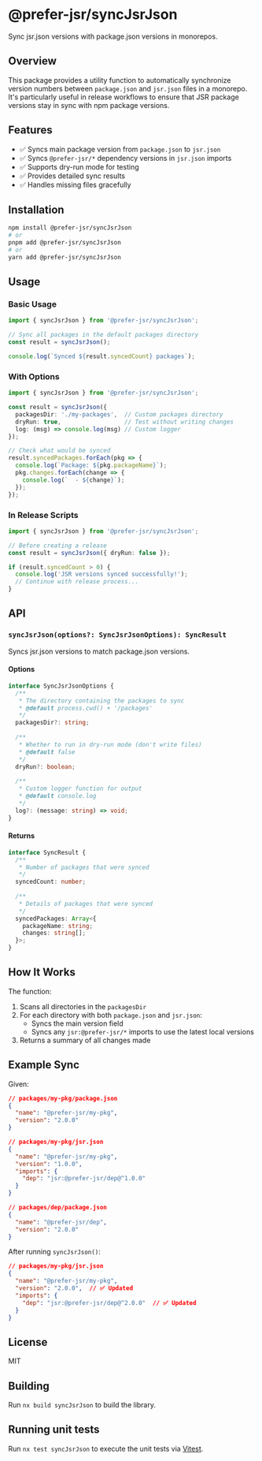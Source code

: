 # @prefer-jsr/syncJsrJson

Sync jsr.json versions with package.json versions in monorepos.

## Overview

This package provides a utility function to automatically synchronize version numbers between `package.json` and `jsr.json` files in a monorepo. It's particularly useful in release workflows to ensure that JSR package versions stay in sync with npm package versions.

## Features

- ✅ Syncs main package version from `package.json` to `jsr.json`
- ✅ Syncs `@prefer-jsr/*` dependency versions in `jsr.json` imports
- ✅ Supports dry-run mode for testing
- ✅ Provides detailed sync results
- ✅ Handles missing files gracefully

## Installation

```bash
npm install @prefer-jsr/syncJsrJson
# or
pnpm add @prefer-jsr/syncJsrJson
# or
yarn add @prefer-jsr/syncJsrJson
```

## Usage

### Basic Usage

```typescript
import { syncJsrJson } from '@prefer-jsr/syncJsrJson';

// Sync all packages in the default packages directory
const result = syncJsrJson();

console.log(`Synced ${result.syncedCount} packages`);
```

### With Options

```typescript
import { syncJsrJson } from '@prefer-jsr/syncJsrJson';

const result = syncJsrJson({
  packagesDir: './my-packages',  // Custom packages directory
  dryRun: true,                  // Test without writing changes
  log: (msg) => console.log(msg) // Custom logger
});

// Check what would be synced
result.syncedPackages.forEach(pkg => {
  console.log(`Package: ${pkg.packageName}`);
  pkg.changes.forEach(change => {
    console.log(`  - ${change}`);
  });
});
```

### In Release Scripts

```typescript
import { syncJsrJson } from '@prefer-jsr/syncJsrJson';

// Before creating a release
const result = syncJsrJson({ dryRun: false });

if (result.syncedCount > 0) {
  console.log('JSR versions synced successfully!');
  // Continue with release process...
}
```

## API

### `syncJsrJson(options?: SyncJsrJsonOptions): SyncResult`

Syncs jsr.json versions to match package.json versions.

#### Options

```typescript
interface SyncJsrJsonOptions {
  /**
   * The directory containing the packages to sync
   * @default process.cwd() + '/packages'
   */
  packagesDir?: string;
  
  /**
   * Whether to run in dry-run mode (don't write files)
   * @default false
   */
  dryRun?: boolean;
  
  /**
   * Custom logger function for output
   * @default console.log
   */
  log?: (message: string) => void;
}
```

#### Returns

```typescript
interface SyncResult {
  /**
   * Number of packages that were synced
   */
  syncedCount: number;
  
  /**
   * Details of packages that were synced
   */
  syncedPackages: Array<{
    packageName: string;
    changes: string[];
  }>;
}
```

## How It Works

The function:

1. Scans all directories in the `packagesDir`
2. For each directory with both `package.json` and `jsr.json`:
   - Syncs the main version field
   - Syncs any `jsr:@prefer-jsr/*` imports to use the latest local versions
3. Returns a summary of all changes made

## Example Sync

Given:

```json
// packages/my-pkg/package.json
{
  "name": "@prefer-jsr/my-pkg",
  "version": "2.0.0"
}

// packages/my-pkg/jsr.json
{
  "name": "@prefer-jsr/my-pkg",
  "version": "1.0.0",
  "imports": {
    "dep": "jsr:@prefer-jsr/dep@^1.0.0"
  }
}

// packages/dep/package.json
{
  "name": "@prefer-jsr/dep",
  "version": "2.0.0"
}
```

After running `syncJsrJson()`:

```json
// packages/my-pkg/jsr.json
{
  "name": "@prefer-jsr/my-pkg",
  "version": "2.0.0",  // ✅ Updated
  "imports": {
    "dep": "jsr:@prefer-jsr/dep@^2.0.0"  // ✅ Updated
  }
}
```

## License

MIT

## Building

Run `nx build syncJsrJson` to build the library.

## Running unit tests

Run `nx test syncJsrJson` to execute the unit tests via [Vitest](https://vitest.dev/).
